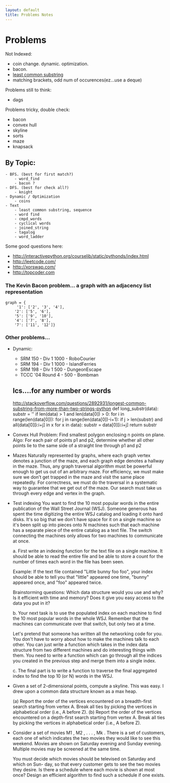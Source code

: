 ```yaml
---
layout: default
title: Problems Notes
---
```


# Problems

Not Indexed:
- coin change. dynamic. optimization.
- bacon. 
- [least common substring](tries.md)
- matching brackets, odd num of occurences(ez...use a deque)

Problems still to think:
- dags

Problems tricky, double check:
- bacon
- convex hull
- skyline
- sorts
- maze
- knapsack


## By Topic:
    - BFS. (best for first match?)
        - word_find
        - bacon ?
    - DFS. (best for check all?)
        - knight
    - Dynamic / Optimization
        - coins
    - Text
        - least common substring, sequence
        - word find
        - cmpd_words
        - cyclical words
        - joined_string
        - tagalog
        - word_ladder


Some good questions here:
- http://interactivepython.org/courselib/static/pythonds/index.html
- http://leetcode.com/
- http://xorswap.com/
- http://topcoder.com


### The Kevin Bacon problem... a graph with an adjacency list representation

    graph = {
         '1': ['2', '3', '4'],
        '2': ['5', '6'],
        '5': ['9', '10'],
        '4': ['7', '8'],
        '7': ['11', '12']}





### Other problems...


- Dynamic: 
    - SRM 150 - Div 1 1000 - RoboCourier
    - SRM 194 - Div 1 1000 - IslandFerries
    - SRM 198 - Div 1 500 - DungeonEscape
    - TCCC '04 Round 4 - 500 - Bombman

    ## lcs....for any number or words
    http://stackoverflow.com/questions/2892931/longest-common-substring-from-more-than-two-strings-python
    def long_substr(data):
        substr = ''
        if len(data) > 1 and len(data[0]) > 0:
            for i in range(len(data[0])):
                for j in range(len(data[0])-i+1):
                    if j > len(substr) and all(data[0][i:i+j] in x for x in data):
                        substr = data[0][i:i+j]
        return substr








- Convex Hull
Problem: Find smallest polygon enclosing n points on plane.
Algo: For each pair of points p1 and p2, determine whether all other points lie to the same side of a straight line through p1 and p2


- Mazes 
Naturally represented by graphs, where each graph vertex denotes a junction of the maze, and each graph edge denotes a hallway in the maze. Thus, any graph traversal algorithm must be powerful enough to get us out of an arbitrary maze. For efficiency, we must make sure we don’t get trapped in the maze and visit the same place repeatedly. For correctness, we must do the traversal in a systematic way to guarantee that we get out of the maze. Our search must take us through every edge and vertex in the graph.

- Test indexing
    You want to find the 10 most popular words in the entire publication of the Wall Street Journal (WSJ). Someone generous has spent the time digitizing the entire WSJ catalog and loading it onto hard disks. It's so big that we don't have space for it on a single machine so it's been split up into pieces onto N machines such that each machine has a separate piece of the entire catalog as a text file. The switch connecting the machines only allows for two machines to communicate at once.
    
    a. First write an indexing function for the text file on a single machine. It should be able to read the entire file and be able to store a count for the number of times each word in the file has been seen. 
    
    Example: If the text file contained "Little bunny foo foo", your index should be able to tell you that "little" appeared one time, "bunny" appeared once, and "foo" appeared twice.
    
    Brainstorming questions: Which data structure would you use and why? Is it efficient with time and memory? Does it give you easy access to the data you put in it?
    
    b. Your next task is to use the populated index on each machine to find the 10 most popular words in the whole WSJ. Remember that the machines can communicate over that switch, but only two at a time.
    
    Let's pretend that someone has written all the networking code for you. You don't have to worry about how to make the machines talk to each other. You can just write a function which takes in the index data structure from two different machines and do interesting things with them. You need to write a function which can go through all the indices you created in the previous step and merge them into a single index.
    
    c. The final part is to write a function to traverse the final aggregated index to find the top 10 (or N) words in the WSJ.


- Given a set of 2-dimensional points, compute a skyline. This was easy. I drew upon a common data structure known as a max heap.

    (a) Report the order of the vertices encountered on a breadth-first search starting
    from vertex A. Break all ties by picking the vertices in alphabetical order (i.e.,
    A before Z).
    (b) Report the order of the vertices encountered on a depth-first search starting
    from vertex A. Break all ties by picking the vertices in alphabetical order (i.e.,
    A before Z).


- Consider a set of movies M1 , M2 , . . . , Mk . 
    There is a set of customers, each one
    of which indicates the two movies they would like to see this weekend. Movies are
    shown on Saturday evening and Sunday evening. Multiple movies may be screened
    at the same time.

    You must decide which movies should be televised on Saturday and which on Sun-
    day, so that every customer gets to see the two movies they desire. Is there a
    schedule where each movie is shown at most once? Design an efficient algorithm to
    find such a schedule if one exists.


